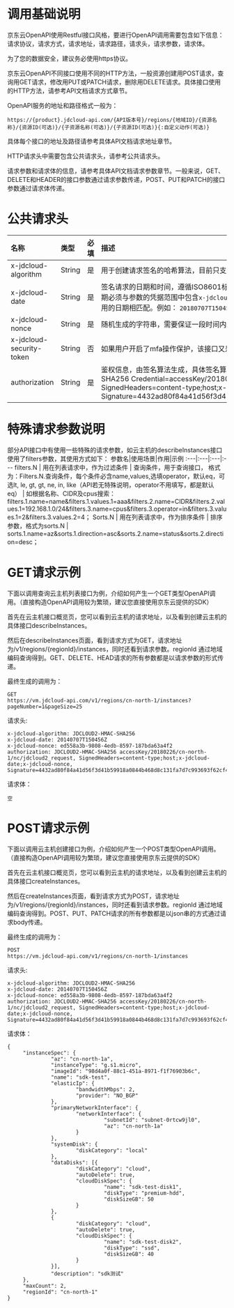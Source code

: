 # 调用基础说明 #

京东云OpenAPI使用Restful接口风格，要进行OpenAPI调用需要包含如下信息：请求协议，请求方式，请求地址，请求路径，请求头，请求参数，请求体。

为了您的数据安全，建议务必使用https协议。

京东云OpenAPI不同接口使用不同的HTTP方法，一般资源创建用POST请求，查询用GET请求，修改用PUT或PATCH请求，删除用DELETE请求。具体接口使用的HTTP方法，请参考API文档请求方式章节。

OpenAPI服务的地址和路径格式一般为：

	https://{product}.jdcloud-api.com/{API版本号}/regions/{地域ID}/{资源名称}/{资源ID(可选)}/{子资源名称(可选)}/{子资源ID(可选)}{:自定义动作(可选)}

具体每个接口的地址及路径请参考具体API文档请求地址章节。

HTTP请求头中需要包含公共请求头，请参考公共请求头。

请求参数和请求体的信息，请参考具体API文档请求参数章节。一般来说，GET、DELETE和HEADER的接口参数通过请求参数传递，POST、PUT和PATCH的接口参数通过请求体传递。

# 公共请求头 #

名称|类型|必填|描述
:---|:---|:---|:---
x-jdcloud-algorithm | String | 是 | 用于创建请求签名的哈希算法，目前只支持 `JDCLOUD2-HMAC-SHA256`
x-jdcloud-date | String | 是 | 签名请求的日期和时间，遵循ISO8601标准，使用UTC时间，格式为YYYYMMDDTHHmmssZ。日期必须与参数的凭据范围中包含`x-jdcloud-credential`的日期或`authorization`   HTTP header中使用的日期相匹配。例如： `20180707T150456Z`
x-jdcloud-nonce | String | 是 | 随机生成的字符串，需要保证一段时间内的唯一性
x-jdcloud-security-token | String | 否 | 如果用户开启了mfa操作保护，该接口又是需要保护的接口，调用时需要传此参数
authorization | String | 是 | 鉴权信息，由签名算法生成，具体签名算法见下节，生成的数据格式例如：JDCLOUD2-HMAC-SHA256    Credential=accessKey/20180226/cn-north-1/nc/jdcloud2_request,    SignedHeaders=content-type;host;x-jdcloud-date;x-jdcloud-nonce,    Signature=4432ad80f84a41d56f3d41b59918a0844b468d8c131fa7d7c993693f62cf43ef`



# 特殊请求参数说明 #        

部分API接口中有使用一些特殊的请求参数，如云主机的describeInstances接口使用了filters参数，其使用方式如下：
参数名|使用场景|作用|示例
:---|:---|:---|:---
filters.N | 用在列表请求中，作为过滤条件 | 查询条件，用于查询接口，   格式为：Filters.N.查询条件，每个条件必含name,values,选填operator，默认eq，可选lt,   le, gt, gt, ne, in, like（API若无特殊说明，operator不用填写，都是默认eq） | 如根据名称、CIDR及cpus搜索：filters.1.name=name&filters.1.values.1=aaa&filters.2.name=CIDR&filters.2.values.1=192.168.1.0/24&filters.3.name=cpus&filters.3.operator=in&filters.3.values.1=2&filters.3.values.2=4；
Sorts.N | 用在列表请求中，作为排序条件  | 排序参数，格式为sorts.N | sorts.1.name=az&sorts.1.direction=asc&sorts.2.name=status&sorts.2.direction=desc；



# GET请求示例 #        

下面以调用查询云主机列表接口为例，介绍如何产生一个GET类型OpenAPI调用。（直接构造OpenAPI调用较为繁琐，建议您直接使用京东云提供的SDK）

首先在云主机接口概览页，您可以看到云主机的请求地址，以及看到创建云主机的具体接口describeInstances。

然后在describeInstances页面，看到请求方式为GET，请求地址为/v1/regions/{regionId}/instances，同时还看到请求参数。regionId 通过地域编码查询得到。GET、DELETE、HEAD请求的所有参数都是以请求参数的形式传递。

最终生成的调用为：

	GET
	https://vm.jdcloud-api.com/v1/regions/cn-north-1/instances?pageNumber=1&pageSize=25

请求头:

	x-jdcloud-algorithm: JDCLOUD2-HMAC-SHA256
	x-jdcloud-date: 20140707T150456Z
	x-jdcloud-nonce: ed558a3b-9808-4edb-8597-187bda63a4f2
	authorization: JDCLOUD2-HMAC-SHA256 accessKey/20180226/cn-north-1/nc/jdcloud2_request, SignedHeaders=content-type;host;x-jdcloud-date;x-jdcloud-nonce, Signature=4432ad80f84a41d56f3d41b59918a0844b468d8c131fa7d7c993693f62cf43ef

请求体：

	空

 

# POST请求示例 #    

下面以调用云主机创建接口为例，介绍如何产生一个POST类型OpenAPI调用。（直接构造OpenAPI调用较为繁琐，建议您直接使用京东云提供的SDK）

首先在云主机接口概览页，您可以看到云主机的请求地址，以及看到创建云主机的具体接口createInstances。

然后在createInstances页面，看到请求方式为POST，请求地址为/v1/regions/{regionId}/instances，同时还看到请求参数。regionId 通过地域编码查询得到。POST、PUT、PATCH请求的所有参数都是以json串的方式通过请求body传递。

最终生成的调用为：

	POST
	https://vm.jdcloud-api.com/v1/regions/cn-north-1/instances

请求头:

	x-jdcloud-algorithm: JDCLOUD2-HMAC-SHA256
	x-jdcloud-date: 20140707T150456Z
	x-jdcloud-nonce: ed558a3b-9808-4edb-8597-187bda63a4f2
	authorization: JDCLOUD2-HMAC-SHA256 accessKey/20180226/cn-north-1/nc/jdcloud2_request, SignedHeaders=content-type;host;x-jdcloud-date;x-jdcloud-nonce, Signature=4432ad80f84a41d56f3d41b59918a0844b468d8c131fa7d7c993693f62cf43ef

请求体：

	{
         "instanceSpec": {
                  "az": "cn-north-1a",
                  "instanceType": "g.s1.micro",
                  "imageId": "98d4a0f-88c1-451a-8971-f1f76903b6c",
                  "name": "sdk-test",
                  "elasticIp": {
                          "bandwidthMbps": 2,
                          "provider": "NO_BGP"
                  },
                  "primaryNetworkInterface": {
                          "networkInterface": {
                                   "subnetId": "subnet-0rtcw9jl0",
                                   "az": "cn-north-1a"
                          }
                  },
                  "systemDisk": {
                          "diskCategory": "local"
                  },
                  "dataDisks": [{
                          "diskCategory": "cloud",
                          "autoDelete": true,
                          "cloudDiskSpec": {
                                   "name": "sdk-test-disk1",
                                   "diskType": "premium-hdd",
                                   "diskSizeGB": 50
                          }
                  },
                  {
                          "diskCategory": "cloud",
                          "autoDelete": true,
                          "cloudDiskSpec": {
                                   "name": "sdk-test-disk2",
                                   "diskType": "ssd",
                                   "diskSizeGB": 40
                          }
                  }],
                  "description": "sdk测试"
         },
         "maxCount": 2,
         "regionId": "cn-north-1"
	}